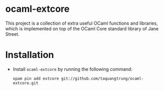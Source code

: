 ocaml-extcore
===================

This project is a collection of extra useful OCaml functions and libraries,
which is implemented on top of the OCaml Core standard library of Jane Street.

# Installation

- Install `ocaml-extcore` by running the following command:

  ```
  opam pin add extcore git://github.com/taquangtrung/ocaml-extcore.git
  ```
